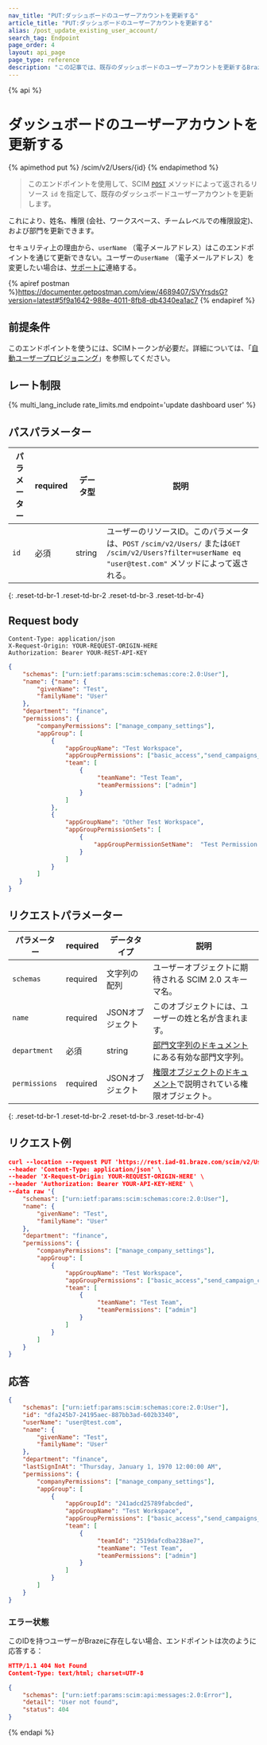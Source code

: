 ```yaml
---
nav_title: "PUT:ダッシュボードのユーザーアカウントを更新する"
article_title: "PUT:ダッシュボードのユーザーアカウントを更新する"
alias: /post_update_existing_user_account/
search_tag: Endpoint
page_order: 4
layout: api_page
page_type: reference
description: "この記事では、既存のダッシュボードのユーザーアカウントを更新するBrazeエンドポイントの詳細について概説する。"
---
```


{% api %}
# ダッシュボードのユーザーアカウントを更新する
{% apimethod put %}
/scim/v2/Users/{id}
{% endapimethod %}

> このエンドポイントを使用して、SCIM [`POST`]({{site.baseurl}}/scim/post_create_user_account/) メソッドによって返されるリソース `id` を指定して、既存のダッシュボードユーザーアカウントを更新します。 

これにより、姓名、権限 (会社、ワークスペース、チームレベルでの権限設定)、および部門を更新できます。

セキュリティ上の理由から、`userName` （電子メールアドレス）はこのエンドポイントを通じて更新できない。ユーザーの`userName` （電子メールアドレス）を変更したい場合は、[サポートに]({{site.baseurl}}/support_contact/)連絡する。

{% apiref postman %}https://documenter.getpostman.com/view/4689407/SVYrsdsG?version=latest#5f9a1642-988e-4011-8fb8-db4340ea1ac7 {% endapiref %}

## 前提条件

このエンドポイントを使うには、SCIMトークンが必要だ。詳細については、「[自動ユーザープロビジョニング]({{site.baseurl}}/scim/automated_user_provisioning/)」を参照してください。

## レート制限

{% multi_lang_include rate_limits.md endpoint='update dashboard user' %}

## パスパラメーター

| パラメーター | required | データ型 | 説明 |
|---|---|---|---|
| `id` | 必須 | string | ユーザーのリソースID。このパラメータは、`POST` `/scim/v2/Users/` または`GET`  `/scim/v2/Users?filter=userName eq "user@test.com"` メソッドによって返される。 |
{: .reset-td-br-1 .reset-td-br-2 .reset-td-br-3 .reset-td-br-4}

## Request body
```
Content-Type: application/json
X-Request-Origin: YOUR-REQUEST-ORIGIN-HERE
Authorization: Bearer YOUR-REST-API-KEY
```
```json
{
    "schemas": ["urn:ietf:params:scim:schemas:core:2.0:User"],
    "name": {"name": {
        "givenName": "Test",
        "familyName": "User"
    },
    "department": "finance",
    "permissions": {
        "companyPermissions": ["manage_company_settings"],
        "appGroup": [
            {
                "appGroupName": "Test Workspace",
                "appGroupPermissions": ["basic_access","send_campaigns_canvases"],
                "team": [
                    {
                         "teamName": "Test Team",
                         "teamPermissions": ["admin"]
                    } 
                ]
            },
            {
                "appGroupName": "Other Test Workspace",
                "appGroupPermissionSets": [
                    {
                        "appGroupPermissionSetName":  "Test Permission Set"
                    }
                ]
            } 
        ]
   }
}
```

## リクエストパラメーター

| パラメーター | required | データタイプ | 説明 |
| --------- | -------- | --------- | ----------- |
| `schemas` | required | 文字列の配列 | ユーザーオブジェクトに期待される SCIM 2.0 スキーマ名。 |
| `name` | required | JSONオブジェクト | このオブジェクトには、ユーザーの姓と名が含まれます。 |
| `department` | 必須 | string | [部門文字列のドキュメント]({{site.baseurl}}/scim_api_appendix/#department-strings)にある有効な部門文字列。 |
| `permissions` | required | JSONオブジェクト | [権限オブジェクトのドキュメント]({{site.baseurl}}/scim_api_appendix/#permissions-object)で説明されている権限オブジェクト。 |
{: .reset-td-br-1 .reset-td-br-2 .reset-td-br-3  .reset-td-br-4}


## リクエスト例
```json
curl --location --request PUT 'https://rest.iad-01.braze.com/scim/v2/Users/dfa245b7-24195aec-887bb3ad-602b3340' \
--header 'Content-Type: application/json' \
--header 'X-Request-Origin: YOUR-REQUEST-ORIGIN-HERE' \
--header 'Authorization: Bearer YOUR-API-KEY-HERE' \
--data raw '{
    "schemas": ["urn:ietf:params:scim:schemas:core:2.0:User"],
    "name": {
        "givenName": "Test",
        "familyName": "User"
    },
    "department": "finance",
    "permissions": {
        "companyPermissions": ["manage_company_settings"],
        "appGroup": [
            {
                "appGroupName": "Test Workspace",
                "appGroupPermissions": ["basic_access","send_campaign_canvases"],
                "team": [
                    {
                         "teamName": "Test Team",                  
                         "teamPermissions": ["admin"]
                    }
                ]
            } 
        ]
    }
}
```

## 応答
```json
{
    "schemas": ["urn:ietf:params:scim:schemas:core:2.0:User"],
    "id": "dfa245b7-24195aec-887bb3ad-602b3340",
    "userName": "user@test.com",
    "name": {
        "givenName": "Test",
        "familyName": "User"
    },
    "department": "finance",
    "lastSignInAt": "Thursday, January 1, 1970 12:00:00 AM",
    "permissions": {
        "companyPermissions": ["manage_company_settings"],
        "appGroup": [
            {
                "appGroupId": "241adcd25789fabcded",
                "appGroupName": "Test Workspace",
                "appGroupPermissions": ["basic_access","send_campaigns_canvases"],
                "team": [
                    {
                         "teamId": "2519dafcdba238ae7",
                         "teamName": "Test Team",                  
                         "teamPermissions": ["admin"]
                    }
                ]
            } 
        ]
    }
}
```

### エラー状態
このIDを持つユーザーがBrazeに存在しない場合、エンドポイントは次のように応答する：

```json
HTTP/1.1 404 Not Found
Content-Type: text/html; charset=UTF-8

{
    "schemas": ["urn:ietf:params:scim:api:messages:2.0:Error"],
    "detail": "User not found",
    "status": 404
}
```

{% endapi %}

